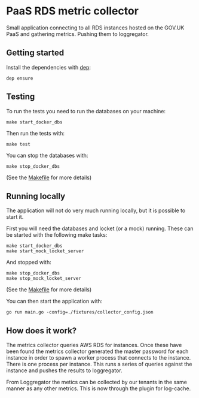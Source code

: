 # PaaS RDS metric collector

Small application connecting to all RDS instances hosted on the GOV.UK
PaaS and gathering metrics. Pushing them to loggregator.

## Getting started

Install the dependencies with [dep](https://github.com/golang/dep):

```
dep ensure
```

## Testing

To run the tests you need to run the databases on your machine:

```
make start_docker_dbs
```

Then run the tests with:

```
make test
```

You can stop the databases with:

```
make stop_docker_dbs
```

(See the [Makefile](Makefile) for more details)

## Running locally

The application will not do very much running locally, but it is possible to
start it.

First you will need the databases and locket (or a mock) running. These can be
started with the following make tasks:

```
make start_docker_dbs
make start_mock_locket_server
```

And stopped with:

```
make stop_docker_dbs
make stop_mock_locket_server
```

(See the [Makefile](Makefile) for more details)

You can then start the application with:

```
go run main.go -config=./fixtures/collector_config.json
```

## How does it work?

The metrics collector queries AWS RDS for instances. Once these have been found the metrics collector generated the master password for each instance in order to spawn a worker process that connects to the instance. There is one process per instance. This runs a series of queries against the instance and pushes the results to loggregator.

From Loggregator the metics can be collected by our tenants in the same manner as any other metrics. This is now through the plugin for log-cache.
